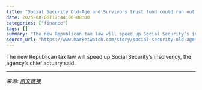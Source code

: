 ```yaml
---
title: "Social Security Old-Age and Survivors trust fund could run out of money sooner than expected, senator warns"
date: 2025-08-06T17:44:00+08:00
categories: ["finance"]
tags: []
summary: "The new Republican tax law will speed up Social Security’s insolvency, the agency’s chief actuary said."
source_url: "https://www.marketwatch.com/story/social-security-old-age-and-survivors-trust-fund-could-run-out-of-money-sooner-than-expected-senator-warns-213b2538?mod=mw_rss_topstories"
---
```


The new Republican tax law will speed up Social Security’s insolvency, the agency’s chief actuary said.

---

*来源: [原文链接](https://www.marketwatch.com/story/social-security-old-age-and-survivors-trust-fund-could-run-out-of-money-sooner-than-expected-senator-warns-213b2538?mod=mw_rss_topstories)*
